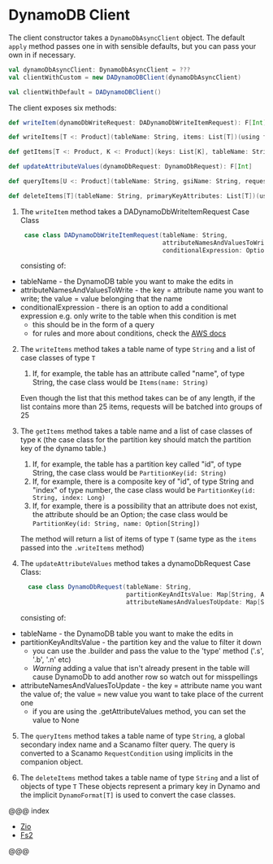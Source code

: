 # DynamoDB Client

The client constructor takes a `DynamoDbAsyncClient` object. The default `apply` method passes one in with sensible defaults, but you can pass your own in if necessary.

```scala
val dynamoDbAsyncClient: DynamoDbAsyncClient = ???
val clientWithCustom = new DADynamoDBClient(dynamoDbAsyncClient)

val clientWithDefault = DADynamoDBClient()
```

The client exposes six methods:

```scala
def writeItem(dynamoDbWriteRequest: DADynamoDbWriteItemRequest): F[Int]

def writeItems[T <: Product](tableName: String, items: List[T])(using format: DynamoFormat[T]): F[BatchWriteItemResponse]

def getItems[T <: Product, K <: Product](keys: List[K], tableName: String)(using returnFormat: DynamoFormat[T], keyFormat: DynamoFormat[K]): F[List[T]]

def updateAttributeValues(dynamoDbRequest: DynamoDbRequest): F[Int]

def queryItems[U <: Product](tableName: String, gsiName: String, requestCondition: RequestCondition)(implicit returnTypeFormat: DynamoFormat[U]): F[List[U]]

def deleteItems[T](tableName: String, primaryKeyAttributes: List[T])(using DynamoFormat[T]): F[List[BatchWriteItemResponse]]
```

1. The `writeItem` method takes a DADynamoDbWriteItemRequest Case Class
    ```scala
     case class DADynamoDbWriteItemRequest(tableName: String,
                                           attributeNamesAndValuesToWrite: Map[String, AttributeValue],
                                           conditionalExpression: Option[String]=None)
    ```
   consisting of:

- tableName - the DynamoDB table you want to make the edits in
- attributeNamesAndValuesToWrite - the key = attribute name you want to write; the value = value belonging that the name
- conditionalExpression - there is an option to add a conditional expression e.g. only write to the table when this condition is met
  - this should be in the form of a query
  - for rules and more about conditions, check the [AWS docs](https://docs.aws.amazon.com/amazondynamodb/latest/developerguide/Expressions.OperatorsAndFunctions.html#Expressions.OperatorsAndFunctions.Syntax)


2. The `writeItems` method takes a table name of type `String` and a list of case classes of type `T`
    1. If, for example, the table has an attribute called "name", of type String, the case class would be `Items(name: String)`

   Even though the list that this method takes can be of any length, if the list contains more than 25 items, requests will be batched into groups of 25

3. The `getItems` method takes a table name and a list of case classes of type `K` (the case class for the partition key should match the partition key of the dynamo table.)
    1. If, for example, the table has a partition key called "id", of type String, the case class would be `PartitionKey(id: String)`
    2. If, for example, there is a composite key of "id", of type String and "index" of type number, the case class would be `PartitionKey(id: String, index: Long)`
    3. If, for example, there is a possibility that an attribute does not exist, the attribute should be an Option; the case class would be `PartitionKey(id: String, name: Option[String])`

   The method will return a list of items of type `T` (same type as the `items` passed into the `.writeItems` method)


4. The `updateAttributeValues` method takes a dynamoDbRequest Case Class:

    ```scala
      case class DynamoDbRequest(tableName: String,
                                 partitionKeyAndItsValue: Map[String, AttributeValue],
                                 attributeNamesAndValuesToUpdate: Map[String, Option[AttributeValue]])
    ```
   consisting of:

- tableName - the DynamoDB table you want to make the edits in
- partitionKeyAndItsValue - the partition key and the value to filter it down
    - you can use the .builder and pass the value to the 'type' method ('.s', '.b', '.n' etc)
    - *Warning* adding a value that isn't already present in the table will cause DynamoDb to add another row so watch out for misspellings
- attributeNamesAndValuesToUpdate - the key = attribute name you want the value of; the value = new value you want to take place of the current one
    - if you are using the .getAttributeValues method, you can set the value to None


5. The `queryItems` method takes a table name of type `String`, a global secondary index name and a Scanamo filter query. The query is converted to a Scanamo `RequestCondition` using implicits in the companion object.

6. The `deleteItems` method takes a table name of type `String` and a list of objects of type `T` These objects represent a primary key in Dynamo and the implicit `DynamoFormat[T]` is used to convert the case classes.

@@@ index

* [Zio](zio.md)
* [Fs2](fs2.md)

@@@
